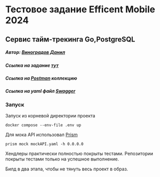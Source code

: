 # Тестовое задание Efficent Mobile 2024

## Сервис тайм-трекинга Go,PostgreSQL

##### Автор: [Виноградов Данил](https://t.me/japsty)
##### Ссылка на задание [тут](https://github.com/Japsty/EM_test_task_2/blob/main/task.md)
##### Ссылка на [Postman](https://www.postman.com/japsty/workspace/em-test-task/collection/29141861-d601e92d-12c2-45a7-b128-c77592806717?action=share&creator=29141861) коллекцию
##### Ссылка на yaml файл [Swagger](https://github.com/Japsty/EM_test_task_2/blob/main/docs/swagger.yaml)

### Запуск

Запуск из корневой директории проекта
```
docker compose --env-file .env up
```

Для мока API использовал [Prism](https://stoplight.io/open-source/prism)
```
prism mock mockAPI.yaml -h 0.0.0.0  
```
Хендлеры практически полностью покрыты тестами.
Репозитории покрыты тестами только на успешное выполнение.

Билд в два этапа, чтобы не тянуть весь проект в образ.
